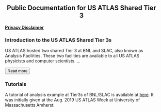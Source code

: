<style>
  #introMore {display: none;}
</style>

<script type="text/javascript" src="/tier3docs/scripts/readMoreOrLess.js"></script>

## <center>Public Documentation for US ATLAS Shared Tier 3</center>

<b>[Privacy Disclaimer](/tier3docs/privacyDisclaimer)</b>

### Introduction to the US ATLAS Shared Tier 3s
US ATLAS hosted two shared Tier 3 at BNL and SLAC, also known as Analysis Facilities. These
two faclities are available to all US ATLAS physicists and computer scientists. 
<span id="introDots">...</span><span id="introMore">They are
orgniazed and managed to support US ATLAS users' need on computing resources, including login,
run interactive and batch jobs, access ATLAS data, store private data, etc.
<br><br>
These two facilities also support tools specific for users analysis, including ATLAS/CERN
software in CVMFS, Grid middleware, Rucio clients, Machine Learning packages, MPI, Jupyter
Lab with PyROOT, Xcache with auto data discovery, GPUs, etc.
<br><br>
The two facilites are backed by staffs to support software environment, unix systems and
storages.</span>

<button onclick="readMoreOrLess('introDots', 'introMore', 'introBtn')" id="introBtn">Read more</button>

### Tutorials 
A tutorial of analysis example at Tier3s of BNL/SLAC is available at [here](/tier3docs/Tutorial-2019Aug).
It was initially given at the Aug. 2019 US ATLAS Week at University of Massachusetts Amherst.

